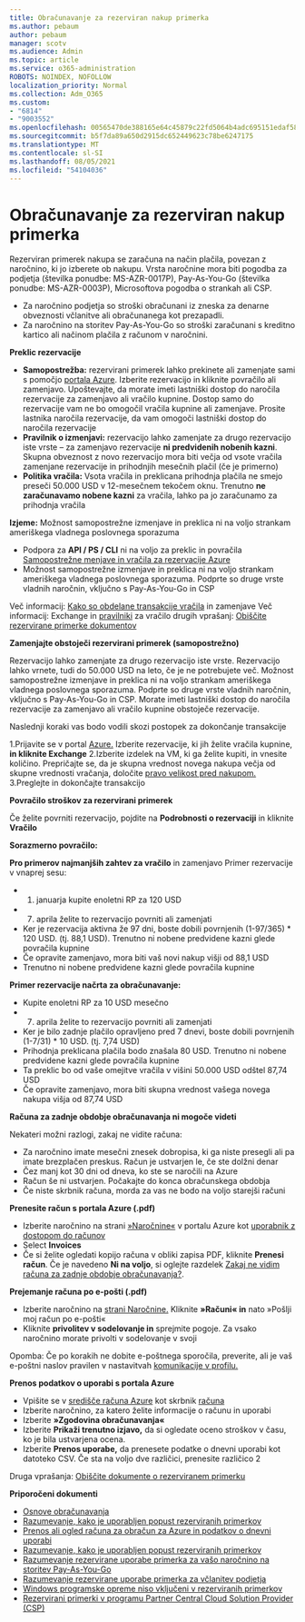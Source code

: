 ```yaml
---
title: Obračunavanje za rezerviran nakup primerka
ms.author: pebaum
author: pebaum
manager: scotv
ms.audience: Admin
ms.topic: article
ms.service: o365-administration
ROBOTS: NOINDEX, NOFOLLOW
localization_priority: Normal
ms.collection: Adm_O365
ms.custom:
- "6814"
- "9003552"
ms.openlocfilehash: 00565470de388165e64c45879c22fd5064b4adc695151edaf58878f38a481ff2
ms.sourcegitcommit: b5f7da89a650d2915dc652449623c78be6247175
ms.translationtype: MT
ms.contentlocale: sl-SI
ms.lasthandoff: 08/05/2021
ms.locfileid: "54104036"
---
```

# <a name="billing-for-reserved-instance-purchase"></a>Obračunavanje za rezerviran nakup primerka

Rezerviran primerek nakupa se zaračuna na način plačila, povezan z naročnino, ki jo izberete ob nakupu. Vrsta naročnine mora biti pogodba za podjetja (številka ponudbe: MS-AZR-0017P), Pay-As-You-Go (številka ponudbe: MS-AZR-0003P), Microsoftova pogodba o strankah ali CSP.

- Za naročnino podjetja so stroški obračunani iz zneska za denarne obveznosti včlanitve ali obračunanega kot prezapadli.
- Za naročnino na storitev Pay-As-You-Go so stroški zaračunani s kreditno kartico ali načinom plačila z računom v naročnini.

**Preklic rezervacije**

- **Samopostrežba:** rezervirani primerek lahko prekinete ali zamenjate sami s pomočjo [portala Azure](https://portal.azure.com/#blade/Microsoft_Azure_Reservations/ReservationsBrowseBlade). Izberite rezervacijo in kliknite povračilo ali zamenjavo. Upoštevajte, da morate imeti lastniški dostop do naročila rezervacije za zamenjavo ali vračilo kupnine. Dostop samo do rezervacije vam ne bo omogočil vračila kupnine ali zamenjave. Prosite lastnika naročila rezervacije, da vam omogoči lastniški dostop do naročila rezervacije
- **Pravilnik o izmenjavi:** rezervacijo lahko zamenjate za drugo rezervacijo iste vrste – za zamenjavo rezervacije **ni predvidenih nobenih kazni**. Skupna obveznost z novo rezervacijo mora biti večja od vsote vračila zamenjane rezervacije in prihodnjih mesečnih plačil (če je primerno)
- **Politika vračila:** Vsota vračila in preklicana prihodnja plačila ne smejo preseči 50.000 USD v 12-mesečnem tekočem oknu. Trenutno **ne zaračunavamo nobene kazni** za vračila, lahko pa jo zaračunamo za prihodnja vračila

**Izjeme:** Možnost samopostrežne izmenjave in preklica ni na voljo strankam ameriškega vladnega poslovnega sporazuma

- Podpora za **API / PS / CLI** ni na voljo za preklic in povračila [ Samopostrežne menjave in vračila za rezervacije Azure](https://docs.microsoft.com/azure/cost-management-billing/reservations/exchange-and-refund-azure-reservations?WT.mc_id=Portal-Microsoft_Azure_Support)
- Možnost samopostrežne izmenjave in preklica ni na voljo strankam ameriškega vladnega poslovnega sporazuma. Podprte so druge vrste vladnih naročnin, vključno s Pay-As-You-Go in CSP

Več informacij: [Kako so obdelane transakcije vračila](https://docs.microsoft.com/azure/billing/billing-azure-reservations-self-service-exchange-and-refund?WT.mc_id=Portal-Microsoft_Azure_Support#how-return-and-exchange-transactions-are-processed) in zamenjave Več informacij: Exchange in [pravilniki](https://docs.microsoft.com/azure/billing/billing-azure-reservations-self-service-exchange-and-refund?WT.mc_id=Portal-Microsoft_Azure_Support#exchange-policies) za vračilo drugih vprašanj: [Obiščite rezervirane primerke dokumentov](https://docs.microsoft.com/azure/billing/billing-save-compute-costs-reservations?WT.mc_id=Portal-Microsoft_Azure_Support)

**Zamenjajte obstoječi rezervirani primerek (samopostrežno)**

Rezervacijo lahko zamenjate za drugo rezervacijo iste vrste. Rezervacijo lahko vrnete, tudi do 50.000 USD na leto, če je ne potrebujete več. Možnost samopostrežne izmenjave in preklica ni na voljo strankam ameriškega vladnega poslovnega sporazuma. Podprte so druge vrste vladnih naročnin, vključno s Pay-As-You-Go in CSP. Morate imeti lastniški dostop do naročila rezervacije za zamenjavo ali vračilo kupnine obstoječe rezervacije.

Naslednji koraki vas bodo vodili skozi postopek za dokončanje transakcije

1.Prijavite se v portal [Azure.](https://portal.azure.com/#blade/Microsoft_Azure_Reservations/ReservationsBrowseBlade) Izberite rezervacije, ki jih želite vračila kupnine, **in kliknite Exchange** 2.Izberite izdelek na VM, ki ga želite kupiti, in vnesite količino. Prepričajte se, da je skupna vrednost novega nakupa večja od skupne vrednosti vračanja, določite [pravo velikost pred nakupom.](https://docs.microsoft.com/azure/virtual-machines/windows/prepay-reserved-vm-instances?WT.mc_id=Portal-Microsoft_Azure_Support#determine-the-right-vm-size-before-you-buy)
3.Preglejte in dokončajte transakcijo

**Povračilo stroškov za rezervirani primerek**

Če želite povrniti rezervacijo, pojdite na **Podrobnosti o rezervaciji** in kliknite **Vračilo**

**Sorazmerno povračilo:**

**Pro primerov najmanjših zahtev za vračilo** in zamenjavo Primer rezervacije v vnaprej sesu:

- 1. januarja kupite enoletni RP za 120 USD
- 7. aprila želite to rezervacijo povrniti ali zamenjati
- Ker je rezervacija aktivna že 97 dni, boste dobili povrnjenih (1-97/365) * 120 USD. (tj. 88,1 USD). Trenutno ni nobene predvidene kazni glede povračila kupnine
- Če opravite zamenjavo, mora biti vaš novi nakup višji od 88,1 USD
- Trenutno ni nobene predvidene kazni glede povračila kupnine

**Primer rezervacije načrta za obračunavanje:**

- Kupite enoletni RP za 10 USD mesečno
- 7. aprila želite to rezervacijo povrniti ali zamenjati
- Ker je bilo zadnje plačilo opravljeno pred 7 dnevi, boste dobili povrnjenih (1-7/31) * 10 USD. (tj. 7,74 USD)
- Prihodnja preklicana plačila bodo znašala 80 USD. Trenutno ni nobene predvidene kazni glede povračila kupnine
- Ta preklic bo od vaše omejitve vračila v višini 50.000 USD odštel 87,74 USD
- Če opravite zamenjavo, mora biti skupna vrednost vašega novega nakupa višja od 87,74 USD

**Računa za zadnje obdobje obračunavanja ni mogoče videti**

Nekateri možni razlogi, zakaj ne vidite računa:

- Za naročnino imate mesečni znesek dobropisa, ki ga niste presegli ali pa imate brezplačen preskus. Račun je ustvarjen le, če ste dolžni denar
- Čez manj kot 30 dni od dneva, ko ste se naročili na Azure
- Račun še ni ustvarjen. Počakajte do konca obračunskega obdobja
- Če niste skrbnik računa, morda za vas ne bodo na voljo starejši računi

**Prenesite račun s portala Azure (.pdf)**

- Izberite naročnino na strani [»Naročnine«](https://portal.azure.com/#blade/Microsoft_Azure_Billing/SubscriptionsBlade) v portalu Azure kot [uporabnik z dostopom do računov](https://docs.microsoft.com/azure/billing/billing-manage-access?WT.mc_id=Portal-Microsoft_Azure_Support)
- Select **Invoices**
- Če si želite ogledati kopijo računa v obliki zapisa PDF, kliknite **Prenesi račun**. Če je navedeno **Ni na voljo**, si oglejte razdelek [Zakaj ne vidim računa za zadnje obdobje obračunavanja?](https://docs.microsoft.com/azure/billing/billing-download-azure-invoice-daily-usage-date?WT.mc_id=Portal-Microsoft_Azure_Support#noinvoice).

**Prejemanje računa po e-pošti (.pdf)**

- Izberite naročnino na [strani Naročnine.](https://portal.azure.com/#blade/Microsoft_Azure_Billing/SubscriptionsBlade) Kliknite **»Računi« in** nato »Pošlji moj račun po e-pošti«
- Kliknite **privolitev v sodelovanje in** sprejmite pogoje. Za vsako naročnino morate privolti v sodelovanje v svoji

Opomba: Če po korakih ne dobite e-poštnega sporočila, preverite, ali je vaš e-poštni naslov pravilen v nastavitvah [komunikacije v profilu.](https://account.windowsazure.com/profile)

**Prenos podatkov o uporabi s portala Azure**

- Vpišite se v [središče računa Azure](https://account.windowsazure.com/Subscriptions) kot skrbnik [računa](https://docs.microsoft.com/azure/billing/billing-subscription-transfer?WT.mc_id=Portal-Microsoft_Azure_Support#whoisaa)
- Izberite naročnino, za katero želite informacije o računu in uporabi
- Izberite **»Zgodovina obračunavanja«**
- Izberite **Prikaži trenutno izjavo,** da si ogledate oceno stroškov v času, ko je bila ustvarjena ocena.
- Izberite **Prenos uporabe,** da prenesete podatke o dnevni uporabi kot datoteko CSV. Če sta na voljo dve različici, prenesite različico 2

Druga vprašanja: [Obiščite dokumente o rezerviranem primerku](https://docs.microsoft.com/azure/billing/billing-save-compute-costs-reservations?WT.mc_id=Portal-Microsoft_Azure_Support)

**Priporočeni dokumenti**

- [Osnove obračunavanja](https://docs.microsoft.com/partner-center/billing-basics/?WT.mc_id=Portal-Microsoft_Azure_Support)
- [Razumevanje, kako je uporabljen popust rezerviranih primerkov](https://docs.microsoft.com/azure/billing/billing-understand-vm-reservation-charges/?WT.mc_id=Portal-Microsoft_Azure_Support)
- [Prenos ali ogled računa za obračun za Azure in podatkov o dnevni uporabi](https://docs.microsoft.com/azure/billing/billing-download-azure-invoice-daily-usage-date?WT.mc_id=Portal-Microsoft_Azure_Support)
- [Razumevanje, kako je uporabljen popust rezerviranih primerkov](https://docs.microsoft.com/azure/billing/billing-understand-vm-reservation-charges/?WT.mc_id=Portal-Microsoft_Azure_Support)
- [Razumevanje rezervirane uporabe primerka za vašo naročnino na storitev Pay-As-You-Go](https://docs.microsoft.com/azure/billing/billing-understand-reserved-instance-usage/?WT.mc_id=Portal-Microsoft_Azure_Support)
- [Razumevanje rezervirane uporabe primerka za včlanitev podjetja](https://docs.microsoft.com/azure/billing/billing-understand-reserved-instance-usage-ea/?WT.mc_id=Portal-Microsoft_Azure_Support)
- [Windows programske opreme niso vključeni v rezerviranih primerkov](https://docs.microsoft.com/azure/billing/billing-reserved-instance-windows-software-costs/?WT.mc_id=Portal-Microsoft_Azure_Support)
- [Rezervirani primerki v programu Partner Central Cloud Solution Provider (CSP)](https://docs.microsoft.com/partner-center/azure-reservations/?WT.mc_id=Portal-Microsoft_Azure_Support)